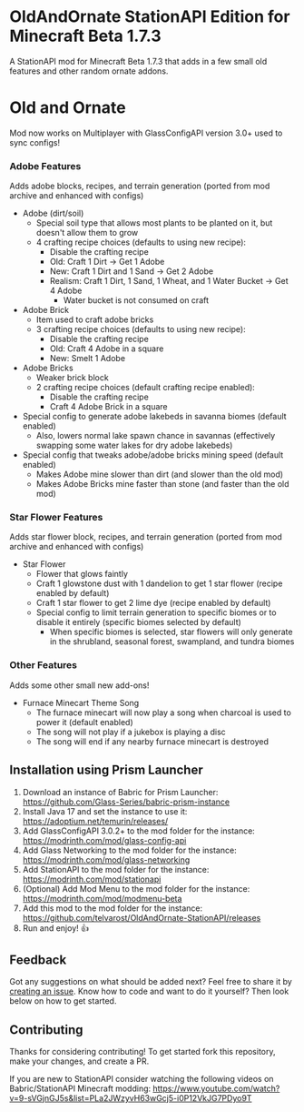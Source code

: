 # OldAndOrnate StationAPI Edition for Minecraft Beta 1.7.3

A StationAPI mod for Minecraft Beta 1.7.3 that adds in a few small old features and other random ornate addons.

# Old and Ornate
Mod now works on Multiplayer with GlassConfigAPI version 3.0+ used to sync configs!

### Adobe Features
Adds adobe blocks, recipes, and terrain generation (ported from mod archive and enhanced with configs)
* Adobe (dirt/soil)
  * Special soil type that allows most plants to be planted on it, but doesn't allow them to grow
  * 4 crafting recipe choices (defaults to using new recipe):
    * Disable the crafting recipe
    * Old: Craft 1 Dirt -> Get 1 Adobe
    * New: Craft 1 Dirt and 1 Sand -> Get 2 Adobe
    * Realism: Craft 1 Dirt, 1 Sand, 1 Wheat, and 1 Water Bucket -> Get 4 Adobe
      * Water bucket is not consumed on craft
* Adobe Brick
  * Item used to craft adobe bricks
  * 3 crafting recipe choices (defaults to using new recipe):
    * Disable the crafting recipe
    * Old: Craft 4 Adobe in a square
    * New: Smelt 1 Adobe
* Adobe Bricks
  * Weaker brick block
  * 2 crafting recipe choices (default crafting recipe enabled):
    * Disable the crafting recipe
    * Craft 4 Adobe Brick in a square
* Special config to generate adobe lakebeds in savanna biomes (default enabled)
  * Also, lowers normal lake spawn chance in savannas (effectively swapping some water lakes for dry adobe lakebeds)
* Special config that tweaks adobe/adobe bricks mining speed (default enabled)
  * Makes Adobe mine slower than dirt (and slower than the old mod)
  * Makes Adobe Bricks mine faster than stone (and faster than the old mod)

### Star Flower Features
Adds star flower block, recipes, and terrain generation (ported from mod archive and enhanced with configs)
* Star Flower
  * Flower that glows faintly
  * Craft 1 glowstone dust with 1 dandelion to get 1 star flower (recipe enabled by default)
  * Craft 1 star flower to get 2 lime dye (recipe enabled by default)
  * Special config to limit terrain generation to specific biomes or to disable it entirely (specific biomes selected by default)
    * When specific biomes is selected, star flowers will only generate in the shrubland, seasonal forest, swampland, and tundra biomes

### Other Features
Adds some other small new add-ons!
* Furnace Minecart Theme Song
  * The furnace minecart will now play a song when charcoal is used to power it (default enabled)
  * The song will not play if a jukebox is playing a disc
  * The song will end if any nearby furnace minecart is destroyed

## Installation using Prism Launcher

1. Download an instance of Babric for Prism Launcher: https://github.com/Glass-Series/babric-prism-instance
2. Install Java 17 and set the instance to use it: https://adoptium.net/temurin/releases/
3. Add GlassConfigAPI 3.0.2+ to the mod folder for the instance: https://modrinth.com/mod/glass-config-api
4. Add Glass Networking to the mod folder for the instance: https://modrinth.com/mod/glass-networking
5. Add StationAPI to the mod folder for the instance: https://modrinth.com/mod/stationapi
6. (Optional) Add Mod Menu to the mod folder for the instance: https://modrinth.com/mod/modmenu-beta
7. Add this mod to the mod folder for the instance: https://github.com/telvarost/OldAndOrnate-StationAPI/releases
8. Run and enjoy! 👍

## Feedback

Got any suggestions on what should be added next? Feel free to share it by [creating an issue](https://github.com/telvarost/OldAndOrnate-StationAPI/issues/new). Know how to code and want to do it yourself? Then look below on how to get started.

## Contributing

Thanks for considering contributing! To get started fork this repository, make your changes, and create a PR. 

If you are new to StationAPI consider watching the following videos on Babric/StationAPI Minecraft modding: https://www.youtube.com/watch?v=9-sVGjnGJ5s&list=PLa2JWzyvH63wGcj5-i0P12VkJG7PDyo9T

